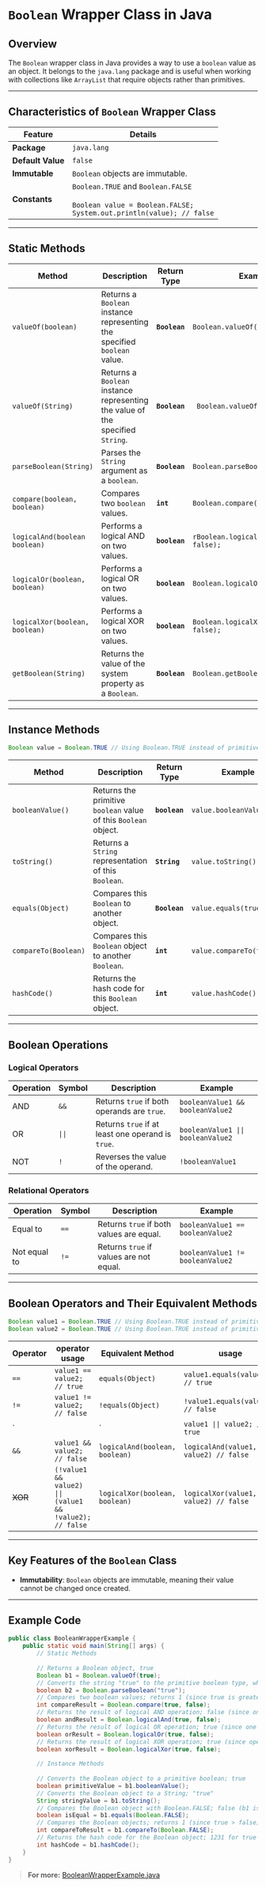 # `Boolean` Wrapper Class in Java

## Overview
The `Boolean` wrapper class in Java provides a way to use a `boolean` value as an object. It belongs to the `java.lang` package and is useful when working with collections like `ArrayList` that require objects rather than primitives.

---

## Characteristics of `Boolean` Wrapper Class
| **Feature**       | **Details**                                |
|--------------------|--------------------------------------------|
| **Package**        | `java.lang`                               |
| **Default Value**  | `false`                                   |
| **Immutable**      | `Boolean` objects are immutable.          |
| **Constants**      | `Boolean.TRUE` and `Boolean.FALSE`<br><br> `Boolean value = Boolean.FALSE;` <br> `System.out.println(value); // false`|


---

## Static Methods
| **Method**               | **Description**                                         |Return Type| **Example**                                   |
|---------------------------|---------------------------------------------------------|----------|-----------------------------------------------|
| `valueOf(boolean)`| Returns a `Boolean` instance representing the specified `boolean` value. | **`Boolean`** | `Boolean.valueOf(true);`          |
| `valueOf(String)` | Returns a `Boolean` instance representing the value of the specified `String`. | **`Boolean`** | ` Boolean.valueOf("true");` |
| `parseBoolean(String)` | Parses the `String` argument as a `boolean`. | **`Boolean`**       | `Boolean.parseBoolean("true");`   |
| `compare(boolean, boolean)` | Compares two `boolean` values. | **`int`**            | `Boolean.compare(true, false);`  |
| `logicalAnd(boolean boolean)` | Performs a logical AND on two values. | **`boolean`**   | `rBoolean.logicalAnd(true, false);` |
| `logicalOr(boolean, boolean)` | Performs a logical OR on two values. | **`boolean`**    | `Boolean.logicalOr(true, false);` |
| `logicalXor(boolean, boolean)` | Performs a logical XOR on two values. | **`boolean`**   | `Boolean.logicalXor(true, false);` |
| `getBoolean(String)`  | Returns the value of the system property as a `Boolean`. | **`Boolean`** | `Boolean.getBoolean("propName");` |

---

## Instance Methods

```java
Boolean value = Boolean.TRUE // Using Boolean.TRUE instead of primitive boolean
```

| **Method**                | **Description**                                       |Return Type| **Example**                                   |
|----------------------------|-------------------------------------------------------|-----------|-----------------------------------------------|
| `booleanValue()`           | Returns the primitive `boolean` value of this `Boolean` object. | **`boolean`** | `value.booleanValue();`    |
| `toString()`               | Returns a `String` representation of this `Boolean`. | **`String`** | `value.toString();`         |
| `equals(Object)`       | Compares this `Boolean` to another object.            | **`Boolean`** | `value.equals(true);`         |
| `compareTo(Boolean)`     | Compares this `Boolean` object to another `Boolean`.  | **`int`** | `value.compareTo(false);` |
| `hashCode()`               | Returns the hash code for this `Boolean` object.      | **`int`** | `value.hashCode();`         |

---

## Boolean Operations

### **Logical Operators**
| **Operation**  | **Symbol** | **Description**                             | **Example**                    |
|-----------------|------------|---------------------------------------------|--------------------------------|
| AND            | `&&`       | Returns `true` if both operands are `true`. | `booleanValue1 && booleanValue2` |
| OR             | `\|\|`       | Returns `true` if at least one operand is `true`. | `booleanValue1 \|\| booleanValue2` |
| NOT            | `!`        | Reverses the value of the operand.          | `!booleanValue1`               |

### **Relational Operators**
| **Operation**       | **Symbol** | **Description**               | **Example**         |
|----------------------|------------|-------------------------------|---------------------|
| Equal to            | `==`       | Returns `true` if both values are equal. | `booleanValue1 == booleanValue2` |
| Not equal to        | `!=`       | Returns `true` if values are not equal. | `booleanValue1 != booleanValue2` |

---

## Boolean Operators and Their Equivalent Methods

```java
Boolean value1 = Boolean.TRUE // Using Boolean.TRUE instead of primitive boolean
Boolean value2 = Boolean.TRUE // Using Boolean.TRUE instead of primitive boolean
```

| **Operator** | operator usage                | **Equivalent Method**  | **usage**                           |
|--------------|-------------------------------|------------------------|-------------------------------------|
| `==`         | `value1 == value2; // true`   | `equals(Object)`       | `value1.equals(value2); // true`    |
| `!=`         | `value1 != value2; // false`  | `!equals(Object)`      | `!value1.equals(value2); // false`  |
| `||`         | `value1 \|\| value2; // true`  | `logicalOr(boolean, boolean)` | `logicalOr(value1, value2) // true`  |
| `&&`         | `value1 && value2; // false`  | `logicalAnd(boolean, boolean)` | `logicalAnd(value1, value2) // false`  |
| ~~XOR~~     | `(!value1 && value2) \|\| (value1 && !value2); // false`  | `logicalXor(boolean, boolean)` | `logicalXor(value1, value2) // false`  |


---

## Key Features of the `Boolean` Class

- **Immutability**: `Boolean` objects are immutable, meaning their value cannot be changed once created.

---

## Example Code
```java
public class BooleanWrapperExample {
    public static void main(String[] args) {
        // Static Methods
        
        // Returns a Boolean object, true
        Boolean b1 = Boolean.valueOf(true); 
        // Converts the string "true" to the primitive boolean type, which is true
        boolean b2 = Boolean.parseBoolean("true"); 
        // Compares two boolean values; returns 1 (since true is greater than false)
        int compareResult = Boolean.compare(true, false); 
        // Returns the result of logical AND operation; false (since one operand is false)
        boolean andResult = Boolean.logicalAnd(true, false); 
        // Returns the result of logical OR operation; true (since one operand is true)
        boolean orResult = Boolean.logicalOr(true, false); 
        // Returns the result of logical XOR operation; true (since operands are different)
        boolean xorResult = Boolean.logicalXor(true, false); 
        
        // Instance Methods
        
        // Converts the Boolean object to a primitive boolean; true
        boolean primitiveValue = b1.booleanValue(); 
        // Converts the Boolean object to a String; "true"
        String stringValue = b1.toString(); 
        // Compares the Boolean object with Boolean.FALSE; false (b1 is true, not false)
        boolean isEqual = b1.equals(Boolean.FALSE); 
        // Compares the Boolean objects; returns 1 (since true > false)
        int compareToResult = b1.compareTo(Boolean.FALSE); 
        // Returns the hash code for the Boolean object; 1231 for true
        int hashCode = b1.hashCode(); 
    }
}

```
> **For more:** [BooleanWrapperExample.java](./BooleanWrapperExample.java)
